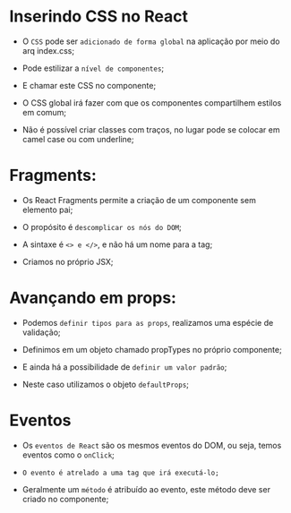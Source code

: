 # Inserindo CSS no React

- O `CSS` pode ser `adicionado de forma global` na aplicação por meio do arq index.css;

- Pode estilizar a `nível de componentes`;

- E chamar este CSS no componente;

- O CSS global irá fazer com que os componentes compartilhem estilos em comum;

- Não é possível criar classes com traços, no lugar pode se colocar em camel case ou com underline;

# Fragments:

- Os React Fragments permite a criação de um componente sem elemento pai;

- O propósito é `descomplicar os nós do DOM`;

- A sintaxe é `<> e </>`, e não há um nome para a tag;

- Criamos no próprio JSX;

# Avançando em props: 

- Podemos `definir tipos para as props`, realizamos uma espécie de validação;

- Definimos em um objeto chamado propTypes no próprio componente;

- E ainda há a possibilidade de `definir um valor padrão`;

- Neste caso utilizamos o objeto `defaultProps`;

# Eventos

- Os `eventos de React` são os mesmos eventos do DOM, ou seja, temos eventos como o `onClick`;

- `O evento é atrelado a uma tag que irá executá-lo;`

- Geralmente um `método` é atribuído ao evento, este método deve ser criado no componente;